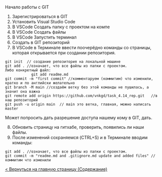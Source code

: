 Начало работы с GIT

1. Зарегистрироваться в GIT
2. Установить Visual Studio Code
3. В VSCode Создать папку с проектом на компе
4. В VSCode Создать файлы
5. В VSCode Запустить терминал
6. Создать в GIT репозиторий
7. В VSCode в Терминале ввести поочерёдно команды со страницы, которая открывается при создании репозитория.

```
git init  // создание репозитория на локальной машине
git add . //означает, что все файлы из папки с проектом.
Либо конкретный файл:
            git add readme.md
git commit -m "first commit" //комментаруем (коммитим) что изменили, кратко и по английски желательно
git branch -M main //создаём ветку без этой команды не пушилась, а значит она важна
git remote add origin https://github.com/vnkgd/task_4.14_rep.git   //в наш репозиторий
git push -u origin main  // main это ветка, главная, можно написать master
```

Может попросить дать разрешение доступа нашему кому в GIT, дать.

8. Обновить страницу на гитхабе, проверить, появились ли наши файлы.
9. После изменений сохраняемся (CTRL+S) и в Терминале вводим команды:

```
git add . //означает, что все файлы из папки с проектом. 
git commit -m "readme.md and .gitignore.md update and added files" // коммитим что изменили

```



[< Вернуться на главную страницу (Содержание)](./readme.md)